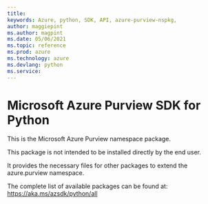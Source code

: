 ```yaml
---
title: 
keywords: Azure, python, SDK, API, azure-purview-nspkg, 
author: maggiepint
ms.author: magpint
ms.date: 05/06/2021
ms.topic: reference
ms.prod: azure
ms.technology: azure
ms.devlang: python
ms.service: 
---
```


# Microsoft Azure Purview SDK for Python

This is the Microsoft Azure Purview namespace package.

This package is not intended to be installed directly by the end user.

It provides the necessary files for other packages to extend the
azure.purview namespace.

The complete list of available packages can be found at:
https://aka.ms/azsdk/python/all

